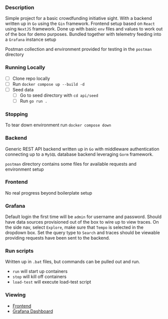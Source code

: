 
### Description
Simple project for a basic crowdfunding initiative sight.  With a backend written up in `Go` using the `Gin` framework.  Frontend setup based on `React` using `NextJS` framework.  Done up with basic `env` files and values to work out of the box for demo purposes.  Bundled together with telemetry feeding into a `Grafana` instance setup
  
Postman collection and environment provided for testing in the `postman` directory

### Running Locally
 - [ ] Clone repo locally
 - [ ] Run `docker compose up --build -d`
 - [ ] Seed data
	 - [ ] Go to seed directory with `cd api/seed`
	 - [ ] Run `go run .`

### Stopping
To tear down environment run `docker compose down`

### Backend
Generic REST API backend written up in `Go` with middleware authentication connecting up to a `MySQL` database backend leveraging `Gorm` framework.

`postman` directory contains some files for available requests and environment setup

### Frontend
No real progress beyond boilerplate setup

### Grafana
Default login the first time will be `admin` for username and password.  Should have data sources provisioned out of the box to wire up to view traces. On the side nav, select `Explore`, make sure that `Tempo` is selected in the dropdown box. Set the query type to `Search` and traces should be viewable providing requests have been sent to the backend.

### Run scripts

Written up in `.bat` files, but commands can be pulled out and run.

- `run` will start up containers
- `stop` will kill off containers
- `load-test` will execute load-test script

### Viewing
- [Frontend](http://localhost:3000/)
- [Grafana Dashboard](http://localhost:3004/)